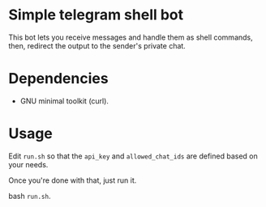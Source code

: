 # Simple telegram shell bot

This bot lets you receive messages and handle them as shell commands, then, redirect the output to the sender's private chat.

# Dependencies

- GNU minimal toolkit (curl).

# Usage

Edit `run.sh` so that the `api_key` and `allowed_chat_ids` are defined based on your needs.

Once you're done with that, just run it.

bash `run.sh`.
